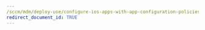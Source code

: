 ```yaml
---
/sccm/mdm/deploy-use/configure-ios-apps-with-app-configuration-policies
redirect_document_id: TRUE
---
```

